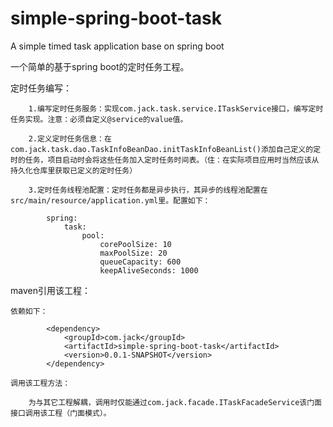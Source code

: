 # simple-spring-boot-task
A simple timed task application base on spring boot

一个简单的基于spring boot的定时任务工程。

定时任务编写：

		1.编写定时任务服务：实现com.jack.task.service.ITaskService接口，编写定时任务实现。注意：必须自定义@service的value值。
		
		2.定义定时任务信息：在com.jack.task.dao.TaskInfoBeanDao.initTaskInfoBeanList()添加自己定义的定时的任务，项目启动时会将这些任务加入定时任务时间表。（住：在实际项目应用时当然应该从持久化仓库里获取已定义的定时任务）
											
		3.定时任务线程池配置：定时任务都是异步执行，其异步的线程池配置在src/main/resource/application.yml里。配置如下：
		
			spring:
				task:
					pool:
						corePoolSize: 10
						maxPoolSize: 20
						queueCapacity: 600
						keepAliveSeconds: 1000
		
maven引用该工程：
	
	依赖如下：
	
			<dependency>
				<groupId>com.jack</groupId>
				<artifactId>simple-spring-boot-task</artifactId>
				<version>0.0.1-SNAPSHOT</version>
			</dependency>
			
	调用该工程方法：

		为与其它工程解耦，调用时仅能通过com.jack.facade.ITaskFacadeService该门面接口调用该工程（门面模式）。
